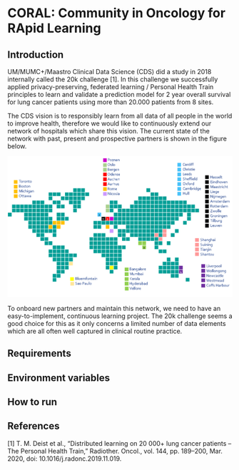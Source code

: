 # CORAL: Community in Oncology for RApid Learning

## Introduction

UM/MUMC+/Maastro Clinical Data Science (CDS) did a study in 2018 internally 
called the 20k challenge [1]. In this challenge we successfully applied 
privacy-preserving, federated learning / Personal Health Train principles 
to learn and validate a prediction model for 2 year overall survival for 
lung cancer patients using more than 20.000 patients from 8 sites. 

The CDS vision is to responsibly learn from all data of all people in the world 
to improve health, therefore we would like to continuously extend our 
network of hospitals which share this vision. The current state of the network 
with past, present and prospective partners is shown in the figure below. 

 ![CORAL network](./figures/coral_network.png)

To onboard new partners and maintain this network, we need to have an 
easy-to-implement, continuous learning project. The 20k challenge seems a 
good choice for this as it only concerns a limited number of data elements 
which are all often well captured in clinical routine practice.

## Requirements

## Environment variables

## How to run

## References

[1] T. M. Deist et al., “Distributed learning on 20 000+ lung cancer patients – 
The Personal Health Train,” Radiother. Oncol., vol. 144, pp. 189–200, Mar. 2020, 
doi: 10.1016/j.radonc.2019.11.019.